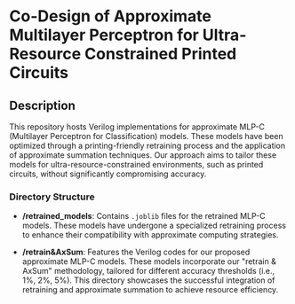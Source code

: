 # Co-Design of Approximate Multilayer Perceptron for Ultra-Resource Constrained Printed Circuits

## Description

This repository hosts Verilog implementations for approximate MLP-C (Multilayer Perceptron for Classification) models. These models have been optimized through a printing-friendly retraining process and the application of approximate summation techniques. Our approach aims to tailor these models for ultra-resource-constrained environments, such as printed circuits, without significantly compromising accuracy.

### Directory Structure

- **/retrained_models**: Contains `.joblib` files for the retrained MLP-C models. These models have undergone a specialized retraining process to enhance their compatibility with approximate computing strategies.

- **/retrain&AxSum**: Features the Verilog codes for our proposed approximate MLP-C models. These models incorporate our "retrain & AxSum" methodology, tailored for different accuracy thresholds (i.e., 1%, 2%, 5%). This directory showcases the successful integration of retraining and approximate summation to achieve resource efficiency.




